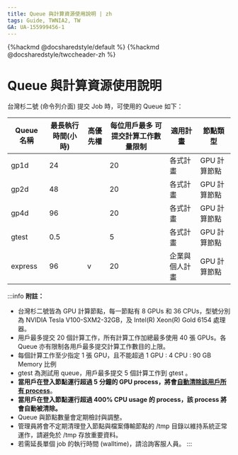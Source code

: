 ```yaml
---
title: Queue 與計算資源使用說明 | zh
tags: Guide, TWNIA2, TW
GA: UA-155999456-1
---
```


{%hackmd @docsharedstyle/default %}
{%hackmd @docsharedstyle/twccheader-zh %}

# Queue 與計算資源使用說明

台灣杉二號 (命令列介面) 提交 Job 時，可使用的 Queue 如下：

| Queue 名稱 | 最長執行時間(小時) | 高優先權 | 每位用戶最多 可提交計算工作數量限制 | 適用計畫       | 節點類型     |
| ---------- | ------------------ | -------- | ---------------- | -------------- | ------------ |
| gp1d       | 24                 |          | 20               | 各式計畫       | GPU 計算節點 |
| gp2d       | 48                 |          | 20               | 各式計畫       | GPU 計算節點 |
| gp4d       | 96                 |          | 20               | 各式計畫       | GPU 計算節點 |
| gtest      | 0.5                |          | 5                | 各式計畫       | GPU 計算節點 |
| express    | 96                 | v        | 20               | 企業與個人計畫 | GPU 計算節點 |

:::info
<i class="fa fa-paperclip fa-20" aria-hidden="true"></i> **附註：**

- 台灣杉二號皆為 GPU 計算節點，每一節點有 8 GPUs 和 36 CPUs，型號分別為 NVIDIA Tesla V100-SXM2-32GB，及 Intel(R) Xeon(R) Gold 6154 處理器。
- 用戶最多提交 20 個計算工作，所有計算工作加總最多使用 40 張 GPUs。各 Queue 亦有限制各用戶最多提交計算工作數目的上限。
- 每個計算工作至少指定 1 張 GPU，且不能超過  1 GPU : 4 CPU : 90 GB Memory 比例
- gtest 為測試用 queue，用戶最多提交 5 個計算工作到 gtest 。
- **當用戶在登入節點運行超過 5 分鐘的 GPU process，將會<ins>自動清除該用戶所有 process</ins>**。
- **當用戶在登入節點運行超過 400% CPU usage 的 process，該 process 將會自動被清除。**
- Queue 與節點數量會定期檢討與調整。
- 管理員將會不定期清理登入節點與檔案傳輸節點的 /tmp 目錄以維持系統正常運作，請避免於 /tmp 存放重要資料。
- 若需延長單個 job 的執行時間 (walltime)，請洽詢客服人員。
:::